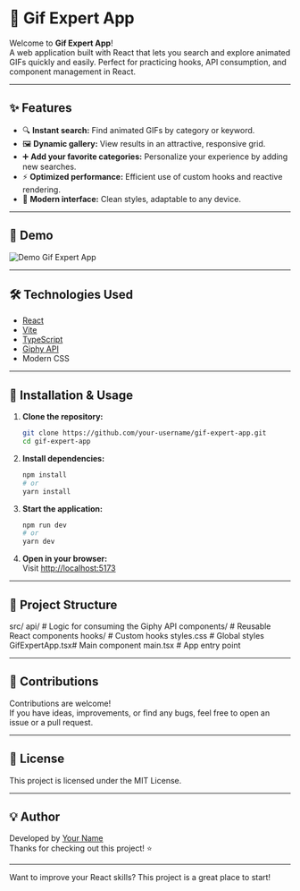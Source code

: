 # 🚀 Gif Expert App

Welcome to **Gif Expert App**!  
A web application built with React that lets you search and explore animated GIFs quickly and easily. Perfect for practicing hooks, API consumption, and component management in React.

---

## ✨ Features

- 🔍 **Instant search:** Find animated GIFs by category or keyword.
- 🖼️ **Dynamic gallery:** View results in an attractive, responsive grid.
- ➕ **Add your favorite categories:** Personalize your experience by adding new searches.
- ⚡ **Optimized performance:** Efficient use of custom hooks and reactive rendering.
- 🎨 **Modern interface:** Clean styles, adaptable to any device.

---

## 📸 Demo

<!-- You can replace the gif link with your own if you wish -->
![Demo Gif Expert App](https://media.giphy.com/media/3o7aD2saalBwwftBIY/giphy.gif)

---

## 🛠️ Technologies Used

- [React](https://reactjs.org/)
- [Vite](https://vitejs.dev/)
- [TypeScript](https://www.typescriptlang.org/)
- [Giphy API](https://developers.giphy.com/)
- Modern CSS

---

## 🚦 Installation & Usage

1. **Clone the repository:**
   ```bash
   git clone https://github.com/your-username/gif-expert-app.git
   cd gif-expert-app
   ```

2. **Install dependencies:**
   ```bash
   npm install
   # or
   yarn install
   ```

3. **Start the application:**
   ```bash
   npm run dev
   # or
   yarn dev
   ```

4. **Open in your browser:**  
   Visit [http://localhost:5173](http://localhost:5173)

---

## 📁 Project Structure

src/
api/ # Logic for consuming the Giphy API
components/ # Reusable React components
hooks/ # Custom hooks
styles.css # Global styles
GifExpertApp.tsx# Main component
main.tsx # App entry point


---

## 🤝 Contributions

Contributions are welcome!  
If you have ideas, improvements, or find any bugs, feel free to open an issue or a pull request.

---

## 📄 License

This project is licensed under the MIT License.

---

## 💡 Author

Developed by [Your Name](https://github.com/your-username)  
Thanks for checking out this project! ⭐

---

Want to improve your React skills? This project is a great place to start!
